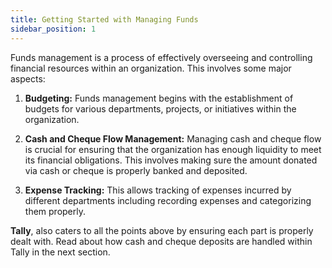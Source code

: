 ```yaml
---
title: Getting Started with Managing Funds
sidebar_position: 1
---
```


Funds management is a process of effectively overseeing and controlling financial resources within an organization. This involves some major aspects:

1. **Budgeting:** Funds management begins with the establishment of budgets for various departments, projects, or initiatives within the organization. 

2. **Cash and Cheque Flow Management:** Managing cash and cheque flow is crucial for ensuring that the organization has enough liquidity to meet its financial obligations. This involves making sure the amount donated via cash or cheque is properly banked and deposited. 

3. **Expense Tracking:** This allows tracking of expenses incurred by different departments including recording expenses and categorizing them properly.

**Tally**, also caters to all the points above by ensuring each part is properly dealt with. Read about how cash and cheque deposits are handled within Tally in the next section.